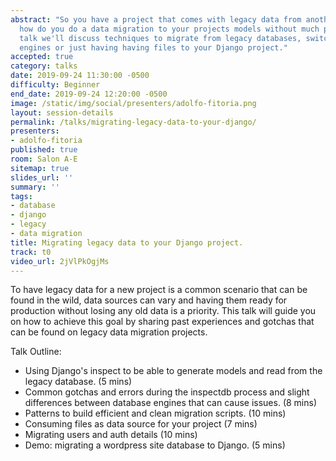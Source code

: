 ```yaml
---
abstract: "So you have a project that comes with legacy data from another platform,
  how do you do a data migration to your projects models without much pain? \nIn this
  talk we'll discuss techniques to migrate from legacy databases, switching database
  engines or just having having files to your Django project."
accepted: true
category: talks
date: 2019-09-24 11:30:00 -0500
difficulty: Beginner
end_date: 2019-09-24 12:20:00 -0500
image: /static/img/social/presenters/adolfo-fitoria.png
layout: session-details
permalink: /talks/migrating-legacy-data-to-your-django/
presenters:
- adolfo-fitoria
published: true
room: Salon A-E
sitemap: true
slides_url: ''
summary: ''
tags:
- database
- django
- legacy
- data migration
title: Migrating legacy data to your Django project.
track: t0
video_url: 2jVlPkOgjMs
---
```


To have legacy data for a new project is a common scenario that can be found in the wild, data sources can vary and having them ready for production without losing any old data is a priority. This talk will guide you on how to achieve this goal by sharing past experiences and gotchas that can be found on legacy data migration projects.

Talk Outline:

- Using Django's inspect to be able to generate models and read from the legacy database. (5 mins)
- Common gotchas and errors during the inspectdb process and slight differences between database engines that can cause issues. (8 mins)
- Patterns to build efficient and clean migration scripts. (10 mins)
- Consuming files as data source for your project (7 mins)
- Migrating users and auth details (10 mins)
- Demo: migrating a wordpress site database  to Django. (5 mins)
